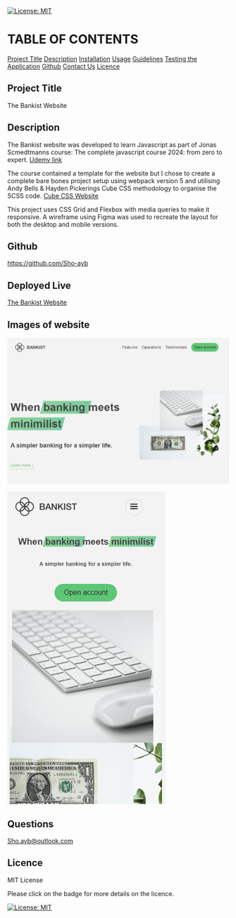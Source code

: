 [![License: MIT](https://img.shields.io/badge/License-MIT-yellow.svg)](https://opensource.org/licenses/MIT)

# TABLE OF CONTENTS

[Project Title](#project-title)
[Description](#description)
[Installation](#installation)
[Usage](#usage)
[Guidelines](#guidelines)
[Testing the Application](#testing-the-application)
[Github](#github)
[Contact Us](#contact-us)
[Licence](#licence)

## Project Title

The Bankist Website

## Description

The Bankist website was developed to learn Javascript as part of Jonas Scmedtmanns course: The complete javascript course 2024: from zero to expert. [Udemy link](https://www.udemy.com/course/the-complete-javascript-course/?couponCode=LEADERSALE24B)

The course contained a template for the website but I chose to create a complete bare bones project setup using webpack version 5 and utilising Andy Bells & Hayden Pickerings Cube CSS methodology to organise the SCSS code. [Cube CSS Website](https://cube.fyi/#what-does-cube-css-stand-for)

This project uses CSS Grid and Flexbox with media queries to make it responsive. A wireframe using Figma was used to recreate the layout for both the desktop and mobile versions.

## Github

https://github.com/Sho-ayb

## Deployed Live

[The Bankist Website](https://sho-ayb.github.io/the-bankist-website-jonas/)

## Images of website

![The Bankist Website](./the-bankist-website-1.PNG)

![The Bankist Website](./the-bankist-website-2.PNG)

## Questions

Sho.ayb@outlook.com

## Licence

MIT License

Please click on the badge for more details on the licence.

[![License: MIT](https://img.shields.io/badge/License-MIT-yellow.svg)](https://opensource.org/licenses/MIT)

